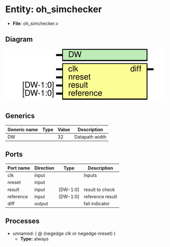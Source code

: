 # Entity: oh_simchecker

- **File**: oh_simchecker.v
## Diagram

![Diagram](oh_simchecker.svg "Diagram")
## Generics

| Generic name | Type | Value | Description      |
| ------------ | ---- | ----- | ---------------- |
| DW           |      | 32    |  Datapath width  |
## Ports

| Port name | Direction | Type     | Description      |
| --------- | --------- | -------- | ---------------- |
| clk       | input     |          | Inputs           |
| nreset    | input     |          |                  |
| result    | input     | [DW-1:0] | result to check  |
| reference | input     | [DW-1:0] | reference result |
| diff      | output    |          | fail indicator   |
## Processes
- unnamed: ( @ (negedge clk or negedge nreset) )
  - **Type:** always
